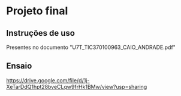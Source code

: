 # Projeto final

## Instruções de uso
Presentes no documento "U7T_TIC370100963_CAIO_ANDRADE.pdf"
## Ensaio
https://drive.google.com/file/d/1j-XeTarDdQ1hpt28bveCLqw9frHk1BMw/view?usp=sharing
